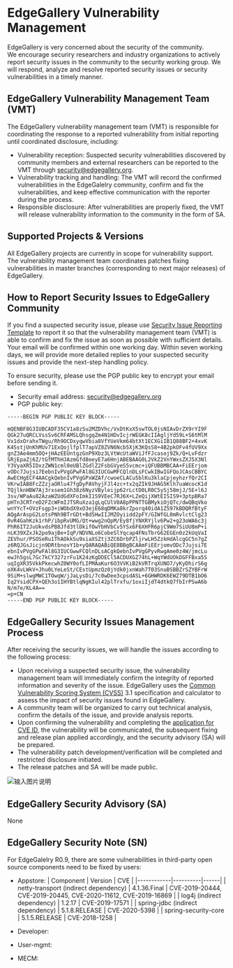 # EdgeGallery Vulnerability Management

EdgeGallery is very concerned about the security of the community.<br>
We encourage securiry researchers and industry organizations to actively report security issues in the community to the security working group. We will respond, analyze and resolve reported security issues or security vulnerabilities in a timely manner.

## EdgeGallery Vulnerability Management Team (VMT)

The EdgeGallery vulnerability management team (VMT) is responsible for coordinating the response to a reported vulnerability from initial reporting until coordinated disclosure, including:
+ Vulnerability reception: Suspected security vulnerabilities discovered by community members and external researchers can be reported to the VMT through <security@edgegallery.org>.
+ Vulnerability tracking and handling: The VMT will record the confirmed vulnerabilities in the EdgeGalelry community, confirm and fix the vulnerabilities, and keep effective communication with the reporter during the process.
+ Responsible disclosure: After vulnerabilities are properly fixed, the VMT will release vulnerability information to the community in the form of SA.

## Supported Projects & Versions

All EdgeGallery projects are currently in scope for vulnerability support.<br>
The vulnerability management team coordinates patches fixing vulnerabilities in master branches (corresponding to next major releases) of EdgeGallery.

## How to Report Security Issues to EdgeGallery Community

If you find a suspected security issue, please use [Security Issue Reporting Template](https://gitee.com/edgegallery/community/blob/master/Security%20WG/Security%20Issue%20Reporting%20Template.md) to report it so that the vulnerability management team (VMT) is able to confirm and fix the issue as soon as possible with sufficient details.
Your email will be confirmed within one working day.
Within seven working days, we will provide more detailed replies to your suspected security issues and provide the next-step handling policy.

To ensure security, please use the PGP public key to encrypt your email before sending it.

- Security email address: <security@edgegallery.org>
- PGP public key:

```
-----BEGIN PGP PUBLIC KEY BLOCK-----

mQENBF8G3IUBCADF35CV1a8zSu2MZDVhc/VxDtKxX5swTOL0jsNIAvDrZX9rYI9F
QGk27uQRCLVssSv6CRFAMSLQhsgqZm4N1HDvIcjrWEGK8cIIAgljYd59L+S6tMlM
Vx1dxOrahxTWgu/Rh9OCDxyqwVbia8VfYUeVkm64btXt1ECXGiIB1Q88BF2+4xvK
K4SstjUnKhMUv71ExQojlfplT7apVZ8ZVN6Ncb5XjK3KQsS8+4B2pkOFv4fUV9Xx
gnZ3Ae4mm5OQ+jHAzEEUntgzGnP9Xbz3LVtWcUtaWViJfFJcasoj9Zk/Q+LvFdzr
SRjEpaZj6Z/tGfMThHJAzmGfd8eeyE7a6HnjABEBAAG0L2VkZ2VnYWxsZXJ5X3Nl
Y3VyaXR5IDxzZWN1cml0eUBlZGdlZ2FsbGVyeS5vcmc+iQFUBBMBCAA+FiEErjom
vODc7Jujsi7EebnIvPVgGPwFAl8G3IUCGwMFCQlnDLsFCwkIBwIGFQoJCAsCBBYC
AwECHgECF4AACgkQebnIvPVgGPxWZAf/cwoeCLACu5blKu3klaCpjeyhzrfQr2CI
VKrwIAB8FcZZzjaORlu47fgDyPAVhyjFJl4zc+tx2qZIk9JHAG5Klh7uaWcocK1d
TQjlknHBW7Aj3rxsem1Gh38z6NyzVByleijp62rLctD0LR0C5ySj58mjJ/5E+l6J
3sv/WPaAu82AzaWZUdGdXFoImkI1S9VEeC7RJ6X+LZeQijXWtEISIS9+3ptpBRa7
pHTn3CRTreD2FZcWFmIJTSRuXza1gLqCUlV0A8pPPNTTGBMykiOjQTc/dwQBqVko
wnYYcT+OVzFsgp3+iWObdX9xO3ejE68qDMKa8krZporq40idA1Z597kBDQRfBtyF
AQgArAspG2LotsPNh9BTrGDt+Bd5HwIIJMZOyiidd2pFY/GIWfGL0mRvlctClg23
0vR4GahKzk1rhP/ibpRvUMG/Qt+wwg2nQpM/Ey8fjYNXRYjlv6Pw2+g23oWA6c3j
PhR6IT2JuUkvdsPB8Jfd3tlDkifOwYbHVbCv5YSx6F6XHFR6pjC9Wm7SiUU8mP+i
nLK39XZxJk2po9ajBe+IqP/NDVNLo6CobeSlYqcap4FNsTbrG62EGEn0z2kUqVaI
ZEVhur/PSOSeRu1ThAOkkSu9siaXSZtj3ZC6DrbPZljrwLH5ZzkHdAlcgGC5n7gZ
z6RQJGsJicjn9DRtbnovY1b+yQARAQABiQE8BBgBCAAmFiEErjomvODc7Jujsi7E
ebnIvPVgGPwFAl8G3IUCGwwFCQlnDLsACgkQebnIvPVgGPyvRwgAme0z4W/jmcLu
ewJh5gsL7Gc7kCY327zrFu1K24zKgDDECl5ACDUXGZ74hL+WqYWdUOkDGFFBxa5S
uqIgXR35VkkPkecwhZ0WY0ofLIPMAaKur6O3VVKiB2kVRTrqXUNO7/yKyDhirS6g
oXK4vLWkV+Jhu0LYeLeSt/CEstUpmzQz0jYdk0jxnWah7T03SnuBSBBZrSZYBFrW
9SiM+slwgMWC1TOwqW/jJaLysDi/7c0wDee3cpsdASL+6GHWRDK6EWZ79DTB1bO6
Iq2YsidCPX+QEh3o1IHYBtlqNgKIul42plTrxfu/1oxiIjdT4dtkQ7fbIrPSwA6b
N/m7e/KL4A==
=p+CN
-----END PGP PUBLIC KEY BLOCK-----
```

## EdgeGallery Security Issues Management Process

After receiving the security issues, we will handle the issues according to the following process:
- Upon receiving a suspected security issue, the vulnerability management team will immediately confirm the integrity of reported information and severity of the issue. EdgeGallery uses the [Common Vulnerability Scoring System (CVSS)](https://www.first.org/cvss/calculator/3.1) 3.1 specification and calculator to assess the impact of security issues found in EdgeGallery.
- A community team will be organized to carry out technical analysis, confirm the details of the issue, and provide analysis reports.
- Upon confirming the vulnerability and completing the [application for CVE ID](https://cveform.mitre.org/), the vulnerability will be communicated, the subsequent fixing and release plan applied accordingly, and the security advisory (SA) will be prepared.
- The vulnerability patch development/verification will be completed and restricted disclosure initiated.
- The release patches and SA will be made public.

![输入图片说明](https://images.gitee.com/uploads/images/2020/0803/150549_8978f2fd_5645267.png "imageonline-co-blackandwhiteimage.png")

## EdgeGallery Security Advisory (SA)

None

## EdgeGallery Security Note (SN)

For EdgeGalelry R0.9, there are some vulnerabilities in third-party open source components need to be fixed by users:
- Appstore:
     | Component  | Version  | CVE  |
     |------------|----------|------|
     | netty-transport (indirect dependency) | 4.1.36.Final | CVE-2019-20444, CVE-2019-20445, CVE-2020-11612, CVE-2019-16869 |
     | log4j (indirect dependency) | 1.2.17 | CVE-2019-17571 |
     | spring-jdbc (indirect dependency) | 5.1.8.RELEASE | CVE-2020-5398 |
     | spring-security-core | 5.1.5.RELEASE | CVE-2018-1258 |


- Developer:

- User-mgmt:

- MECM: